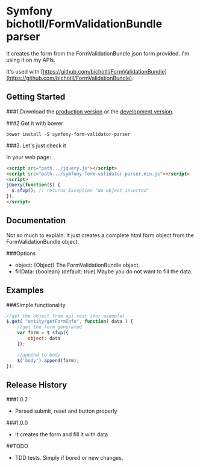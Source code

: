 # Symfony bichotll/FormValidationBundle parser

It creates the form from the FormValidationBundle json form provided. I'm using it on my APIs.

It's used with [https://github.com/bichotll/FormValidationBundle](https://github.com/bichotll/FormValidationBundle).


## Getting Started

###1.Download the [production version][min] or the [development version][max].

[min]: https://raw.github.com/bichotll/jquery-symfony-form-validator-parser/master/dist/jquery.symfony-form-validator-parser.min.js
[max]: https://raw.github.com/bichotll/jquery-symfony-form-validator-parser/master/dist/jquery.symfony-form-validator-parser.js

###2.Get it with bower
```shell
bower install -S symfony-form-validator-parser
```

###3. Let's just check it

In your web page:

```html
<script src="path.../jquery.js"></script>
<script src="path.../symfony-form-validator-parser.min.js"></script>
<script>
jQuery(function($) {
  $.sfvp(); // returns Exception "No object inserted"
});
</script>
```


## Documentation

Not so much to explain. It just creates a complete html form object from the FormValidationBundle object.

###Options

 - object: {Object} The FormValidationBundle object.
 - fillData: {boolean} (default: true) Maybe you do not want to fill the data.


## Examples

###Simple functionality

```js
//get the object from api rest (for example)
$.get( "entity/getFormInfo", function( data ) {
    //get the form generated
    var form = $.sfvp({
        object: data
    });

    //append to body
    $('body').append(form);
});
```


## Release History

###1.0.2
 - Parsed submit, reset and button properly

###1.0.0 
 - It creates the form and fill it with data


##TODO
 - TDD tests. Simply if bored or new changes.